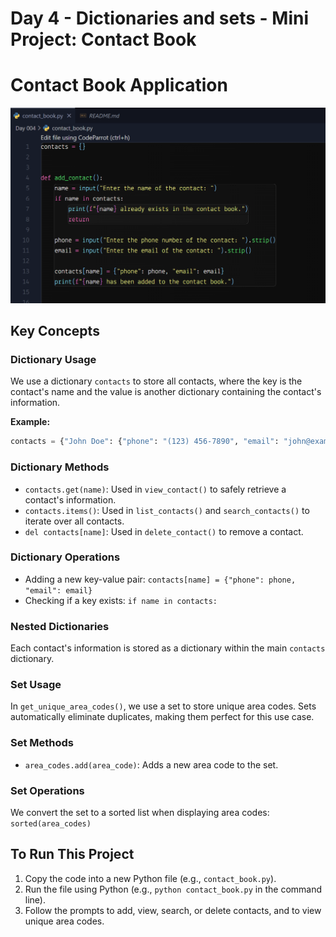 # Day 4 - Dictionaries and sets - Mini Project: Contact Book

# Contact Book Application
![Contact Book](/Day%20004/contact.png)

## Key Concepts

### Dictionary Usage

We use a dictionary `contacts` to store all contacts, where the key is the contact's name and the value is another dictionary containing the contact's information.

**Example:**
```python
contacts = {"John Doe": {"phone": "(123) 456-7890", "email": "john@example.com"}}
```

### Dictionary Methods

- `contacts.get(name)`: Used in `view_contact()` to safely retrieve a contact's information.
- `contacts.items()`: Used in `list_contacts()` and `search_contacts()` to iterate over all contacts.
- `del contacts[name]`: Used in `delete_contact()` to remove a contact.

### Dictionary Operations

- Adding a new key-value pair: `contacts[name] = {"phone": phone, "email": email}`
- Checking if a key exists: `if name in contacts:`

### Nested Dictionaries

Each contact's information is stored as a dictionary within the main `contacts` dictionary.

### Set Usage

In `get_unique_area_codes()`, we use a set to store unique area codes. Sets automatically eliminate duplicates, making them perfect for this use case.

### Set Methods

- `area_codes.add(area_code)`: Adds a new area code to the set.

### Set Operations

We convert the set to a sorted list when displaying area codes: `sorted(area_codes)`

## To Run This Project

1. Copy the code into a new Python file (e.g., `contact_book.py`).
2. Run the file using Python (e.g., `python contact_book.py` in the command line).
3. Follow the prompts to add, view, search, or delete contacts, and to view unique area codes.